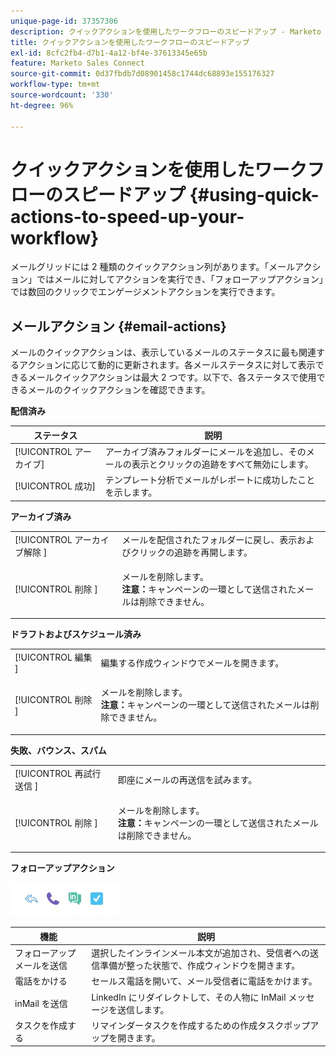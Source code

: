 ```yaml
---
unique-page-id: 37357306
description: クイックアクションを使用したワークフローのスピードアップ - Marketo ドキュメント - 製品ドキュメント
title: クイックアクションを使用したワークフローのスピードアップ
exl-id: 8cfc2fb4-d7b1-4a12-bf4e-37613345e65b
feature: Marketo Sales Connect
source-git-commit: 0d37fbdb7d08901458c1744dc68893e155176327
workflow-type: tm+mt
source-wordcount: '330'
ht-degree: 96%

---
```


# クイックアクションを使用したワークフローのスピードアップ {#using-quick-actions-to-speed-up-your-workflow}

メールグリッドには 2 種類のクイックアクション列があります。「メールアクション」ではメールに対してアクションを実行でき、「フォローアップアクション」では数回のクリックでエンゲージメントアクションを実行できます。

## メールアクション {#email-actions}

メールのクイックアクションは、表示しているメールのステータスに最も関連するアクションに応じて動的に更新されます。各メールステータスに対して表示できるメールクイックアクションは最大 2 つです。以下で、各ステータスで使用できるメールのクイックアクションを確認できます。

**配信済み**

| ステータス | 説明 |
|---|---|
| [!UICONTROL アーカイブ] | アーカイブ済みフォルダーにメールを追加し、そのメールの表示とクリックの追跡をすべて無効にします。 |
| [!UICONTROL 成功] | テンプレート分析でメールがレポートに成功したことを示します。 |

**アーカイブ済み**

<table> 
 <colgroup> 
  <col> 
  <col> 
 </colgroup> 
 <tbody> 
  <tr> 
   <td>[!UICONTROL アーカイブ解除 &#x200B;]</td> 
   <td>メールを配信されたフォルダーに戻し、表示およびクリックの追跡を再開します。</td> 
  </tr> 
  <tr> 
   <td>[!UICONTROL 削除 &#x200B;]</td> 
   <td><p>メールを削除します。<br><strong>注意：</strong>キャンペーンの一環として送信されたメールは削除できません。</p></td> 
  </tr> 
 </tbody> 
</table>

**ドラフトおよびスケジュール済み**

<table> 
 <colgroup> 
  <col> 
  <col> 
 </colgroup> 
 <tbody> 
  <tr> 
   <td>[!UICONTROL 編集 &#x200B;]</td> 
   <td>編集する作成ウィンドウでメールを開きます。</td> 
  </tr> 
  <tr> 
   <td>[!UICONTROL 削除 &#x200B;]</td> 
   <td><p>メールを削除します。<br><strong>注意：</strong>キャンペーンの一環として送信されたメールは削除できません。</p></td> 
  </tr> 
 </tbody> 
</table>

**失敗、バウンス、スパム**

<table> 
 <colgroup> 
  <col> 
  <col> 
 </colgroup> 
 <tbody> 
  <tr> 
   <td>[!UICONTROL 再試行送信 &#x200B;]</td> 
   <td>即座にメールの再送信を試みます。</td> 
  </tr> 
  <tr> 
   <td>[!UICONTROL 削除 &#x200B;]</td> 
   <td><p>メールを削除します。<br><strong>注意：</strong>キャンペーンの一環として送信されたメールは削除できません。</p></td> 
  </tr> 
 </tbody> 
</table>

**フォローアップアクション**

![](assets/using-quick-actions-to-speed-up-your-workflow-1.png)

| 機能 | 説明 |
|---|---|
| フォローアップメールを送信 | 選択したインラインメール本文が追加され、受信者への送信準備が整った状態で、作成ウィンドウを開きます。 |
| 電話をかける | セールス電話を開いて、メール受信者に電話をかけます。 |
| inMail を送信 | LinkedIn にリダイレクトして、その人物に InMail メッセージを送信します。 |
| タスクを作成する | リマインダータスクを作成するための作成タスクポップアップを開きます。 |
